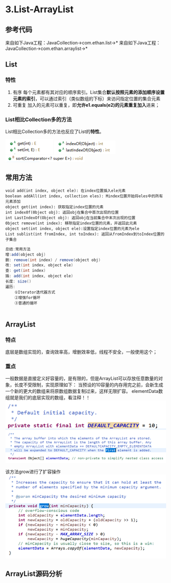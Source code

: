 # 3.List-ArrayList

## 参考代码


来自如下Java工程：JavaCollection->com.ethan.list->*
来自如下Java工程：JavaCollection->com.ethan.arraylist->*
## List

### 特性
1. 有序
每个元素都有其对应的顺序索引。List集合**默认按照元素的添加顺序设置元素的索引**，可以通过索引（类似数组的下标）来访问指定位置的集合元素
2. 可重复
加入的元素可以重复，即**允许e1.equals(e2)的元素重复加入**进来；


### List相比Collection多的方法

List相比Collection多的方法也反应了List的**特性**。

![](_v_images/20200429225735059_28237.png)
![](_v_images/20200429225752659_1747.png)
![](_v_images/20200429230108420_26039.png)


## 常用方法

```
void add(int index, object ele): 在index位置插入ele元素
boolean addAll(int index, collection eles): Mindex位置开始将eles中的所有元素添加
object get(int index): 获取指定index位置的元素
int index0f(0bject obj): 返回obj在集合中首次出现的位置
int LastIndexOf(Object obj): 返回obj在当前集合中末次出现的位置
0bject remove(int index): 移除指定index位置的元素，并返回此元素
object set(int index, object ele):设置指定index位置的元素为ele
List sublist(int fromIndex, int toIndex): 返回从fromIndex到toIndex位置的子集合

```

```java
总结:常用方法
增:add(object obj)
删: remove(int index) / remove(object obj)
改: set(int index, object ele)
查: get(int index)
插: add(int index, object ele)
长度: size()
遍历: 	
	①Iterator迭代器方式
	②增强for循环
	③普通的循环
	
```





## ArrayList
### 特点
底层是数组实现的，查询效率高，增删效率低，线程不安全，一般使用这个；

### 重点
一般数据是直接定义好容量的，是有限的，但是ArrayList可以存放任意数量的对象，长度不受限制，实现原理如下：
当预设的10容量的内存用完之前，会新生成一个新的更大的数组来将原数组数据复制过来，这样无限扩容。
elementData数组就是我们的底层实现的数组，看注释！！
![](_v_images/20200429233701884_12459.png)
![](_v_images/20200429233600549_23618.png)

该方法grow进行了扩容操作
![](_v_images/20200429234540679_15110.png)




## ArrayList源码分析



